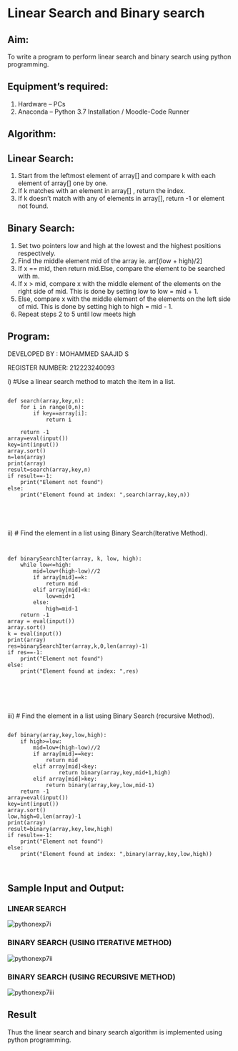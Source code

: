 # Linear Search and Binary search
## Aim:
To write a program to perform linear search and binary search using python programming.
## Equipment’s required:
1.	Hardware – PCs
2.	Anaconda – Python 3.7 Installation / Moodle-Code Runner
## Algorithm:
## Linear Search:
1.	Start from the leftmost element of array[] and compare k with each element of array[] one by one.
2.	If k matches with an element in array[] , return the index.
3.	If k doesn’t match with any of elements in array[], return -1 or element not found.
## Binary Search:
1.	Set two pointers low and high at the lowest and the highest positions respectively.
2.	Find the middle element mid of the array ie. arr[(low + high)/2]
3.	If x == mid, then return mid.Else, compare the element to be searched with m.
4.	If x > mid, compare x with the middle element of the elements on the right side of mid. This is done by setting low to low = mid + 1.
5.	Else, compare x with the middle element of the elements on the left side of mid. This is done by setting high to high = mid - 1.
6.	Repeat steps 2 to 5 until low meets high


## Program:

DEVELOPED BY : MOHAMMED SAAJID S

REGISTER NUMBER: 212223240093

i)	#Use a linear search method to match the item in a list.

```

def search(array,key,n):
    for i in range(0,n):
        if key==array[i]:
            return i
            
    return -1
array=eval(input())
key=int(input())
array.sort()
n=len(array)
print(array)
result=search(array,key,n)
if result==-1:
    print("Element not found")
else:
    print("Element found at index: ",search(array,key,n))





```

ii)	# Find the element in a list using Binary Search(Iterative Method).

```


def binarySearchIter(array, k, low, high):
    while low<=high:
        mid=low+(high-low)//2
        if array[mid]==k:
            return mid
        elif array[mid]<k:
            low=mid+1
        else:
            high=mid-1
    return -1
array = eval(input())
array.sort()
k = eval(input()) 
print(array)
res=binarySearchIter(array,k,0,len(array)-1)
if res==-1:
    print("Element not found")
else:
    print("Element found at index: ",res)






```
iii)	# Find the element in a list using Binary Search (recursive Method).

```

def binary(array,key,low,high):
    if high>=low:
        mid=low+(high-low)//2
        if array[mid]==key:
            return mid
        elif array[mid]<key:
                return binary(array,key,mid+1,high)
        elif array[mid]>key:
            return binary(array,key,low,mid-1)
    return -1
array=eval(input())
key=int(input())
array.sort()
low,high=0,len(array)-1
print(array)
result=binary(array,key,low,high)
if result==-1:
    print("Element not found")
else:
    print("Element found at index: ",binary(array,key,low,high))



```

## Sample Input and Output:

### LINEAR SEARCH

![pythonexp7i](https://github.com/Confusion7/Search-Algorithms/assets/141727149/1a290d35-0128-44c1-97d7-477749efb43e)



### BINARY SEARCH (USING ITERATIVE METHOD)

![pythonexp7ii](https://github.com/Confusion7/Search-Algorithms/assets/141727149/05112163-41a9-4135-99ab-7a982ef62a18)



### BINARY SEARCH (USING RECURSIVE METHOD)

![pythonexp7iii](https://github.com/Confusion7/Search-Algorithms/assets/141727149/bdbe40ea-0ac8-4aa7-8f51-6f470f84e058)





## Result
Thus the linear search and binary search algorithm is implemented using python programming.
